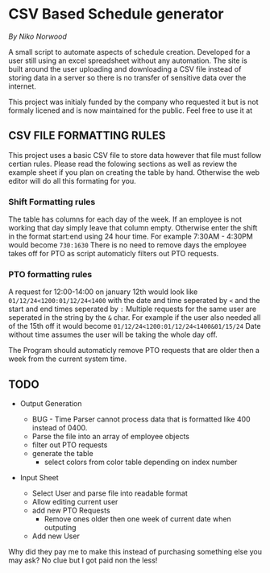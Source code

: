 # CSV Based Schedule generator #
*By Niko Norwood*

A small script to automate aspects of schedule creation. Developed for a user still using an excel spreadsheet without any automation. The site is built around the user uploading and downloading a CSV file instead of storing data in a server so there is no transfer of sensitive data over the internet. 


This project was initialy funded by the company who requested it but is not formaly licened and is now maintained for the public. Feel free to use it at <URL TBD> 


## CSV FILE FORMATTING RULES

This project uses a basic CSV file to store data however that file must follow certian rules. Please read the folowing sections as well as review the example sheet if you plan on creating the table by hand. Otherwise the web editor <TODO> will do all this formating for you.


### Shift Formatting rules

The table has columns for each day of the week. If an employee is not working that day simply leave that column empty. Otherwise enter the shift in the format start:end using 24 hour time. For example 7:30AM - 4:30PM would become `730:1630` There is no need to remove days the employee takes off for PTO as script automaticly filters out PTO requests. 


### PTO formatting rules

A request for 12:00-14:00 on january 12th would look like `01/12/24<1200:01/12/24<1400` with the date and time seperated by `<` and the start and end times seperated by `:`
Multiple requests for the same user are seperated in the string by the `&` char. For example if the user also needed all of the 15th off it would become `01/12/24<1200:01/12/24<1400&01/15/24`
Date without time assumes the user will be taking the whole day off.

The Program should automaticly remove PTO requests that are older then a week from the current system time.


## TODO
* Output Generation
  - BUG - Time Parser cannot process data that is formatted like 400 instead of 0400.
  - Parse the file into an array of employee objects
  - filter out PTO requests
  - generate the table
    - select colors from color table depending on index number


* Input Sheet
  - Select User and parse file into readable format
  - Allow editing current user
  - add new PTO Requests
    - Remove ones older then one week of current date when outputing
  - Add new User



Why did they pay me to make this instead of purchasing something else you may ask?
  No clue but I got paid non the less!
